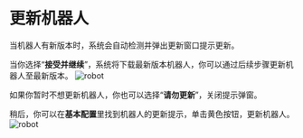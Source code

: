# 更新机器人
当机器人有新版本时，系统会自动检测并弹出更新窗口提示更新。

当你选择“**接受并继续**”，系统将下载最新版本机器人，你可以通过后续步骤更新机器人至最新版本。
![robot](https://docimages.blob.core.chinacloudapi.cn/images/Robot/updaterobot.png)

如果你暂时不想更新机器人，你也可以选择“**请勿更新**”，关闭提示弹窗。

稍后，你可以在**基本配置**里找到机器人的更新提示，单击黄色按钮，更新机器人。
![robot](https://docimages.blob.core.chinacloudapi.cn/images/Robot/updaterobot2.png)

